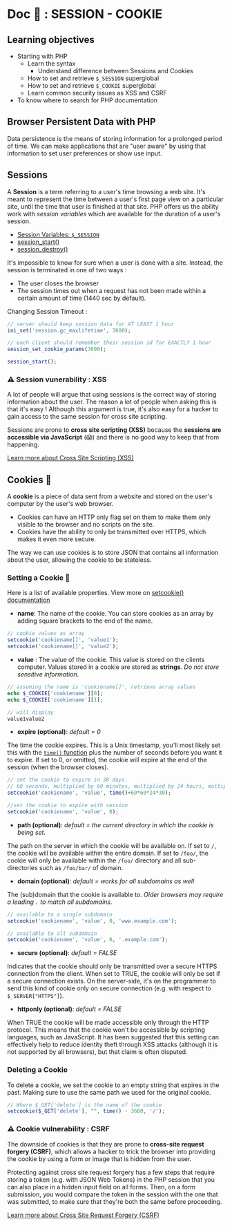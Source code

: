 # Doc 📖 : SESSION - COOKIE

## Learning objectives

- Starting with PHP
  - Learn the syntax
    - Understand difference between Sessions and Cookies
  - How to set and retrieve `$_SESSION` superglobal
  - How to set and retrieve `$_COOKIE` superglobal
  - Learn common security issues as XSS and CSRF
- To know where to search for PHP documentation

## Browser Persistent Data with PHP

Data persistence is the means of storing information for a prolonged period of time. We can make applications that are "user aware" by using that information to set user preferences or show use input.

## Sessions

A **Session** is a term referring to a user's time browsing a web site. It's meant to represent the time between a user's first page view on a particular site, until the time that user is finished at that site. PHP offers us the ability work with _session variables_ which are available for the duration of a user's session.

- [Session Variables: `$_SESSION`](https://www.php.net/manual/en/reserved.variables.session.php)
- [session_start()](https://www.php.net/manual/en/function.session-start.php)
- [session_destroy()](https://www.php.net/manual/en/function.session-destroy.php)

It's impossible to know for sure when a user is done with a site. Instead, the session is terminated in one of two ways :

- The user closes the browser
- The session times out when a request has not been made within a certain amount of time (1440 sec by default).

Changing Session Timeout :

```php
// server should keep session data for AT LEAST 1 hour
ini_set('session.gc_maxlifetime', 3600);

// each client should remember their session id for EXACTLY 1 hour
session_set_cookie_params(3600);

session_start();
```

### ⚠️ Session vunerability : XSS

A lot of people will argue that using sessions is the correct way of storing information about the user. The reason a lot of people when asking this is that it's easy ! Although this argument is true, it's also easy for a hacker to gain access to the same session for cross site scripting.

Sessions are prone to **cross site scripting (XSS)** because the **sessions are accessible via JavaScript** (😱) and there is no good way to keep that from happening.

[Learn more about Cross Site Scripting (XSS)](https://owasp.org/www-community/attacks/Session_hijacking_attack)

## Cookies 🍪

A **cookie** is a piece of data sent from a website and stored on the user's computer by the user's web browser.

- Cookies can have an HTTP only flag set on them to make them only visible to the browser and no scripts on the site.
- Cookies have the ability to only be transmitted over HTTPS, which makes it even more secure.

The way we can use cookies is to store JSON that contains all information about the user, allowing the cookie to be stateless.

### Setting a Cookie 🍪

Here is a list of available properties. View more on [setcookie() documentation](https://www.php.net/setcookie)

- **name**: The name of the cookie. You can store cookies as an array by adding square brackets to the end of the name.

```php
// cookie values as array
setcookie('cookiename[]', 'value1');
setcookie('cookiename[]', 'value2');
```

- **value** : The value of the cookie. This value is stored on the clients computer. Values stored in a cookie are stored as **strings**. _Do not store sensitive information_.

```php
// assuming the name is 'cookiename[]', retrieve array values
echo $_COOKIE['cookiename'][0];
echo $_COOKIE['cookiename'][1];

// will display
value1value2
```

- **expire (optional)**: _default = 0_

The time the cookie expires. This is a Unix timestamp, you'll most likely set this with the [`time()` function](https://www.php.net/manual/en/function.time.php) plus the number of seconds before you want it to expire. If set to 0, or omitted, the cookie will expire at the end of the session (when the browser closes).

```php
// set the cookie to expire in 30 days.
// 60 seconds, multiplied by 60 minutes, multiplied by 24 hours, multiplied by 30 days
setcookie('cookiename', 'value', time()+60*60*24*30);

//set the cookie to expire with session
setcookie('cookiename', 'value', 0);
```

- **path (optional)**: _default = the current directory in which the cookie is being set._

The path on the server in which the cookie will be available on. If set to `/`, the cookie will be available within the entire domain. If set to `/foo/`, the cookie will only be available within the `/foo/` directory and all sub-directories such as `/foo/bar/` of domain.

- **domain (optional)**: _default = works for all subdomains as well_

The (sub)domain that the cookie is available to. _Older browsers may require a leading `.` to match all subdomains._

```php
// available to a single subdomain
setcookie('cookiename', 'value', 0, 'www.example.com');

// available to all subdomain
setcookie('cookiename', 'value', 0, '.example.com');
```

- **secure (optional)**: _default = FALSE_

Indicates that the cookie should only be transmitted over a secure HTTPS connection from the client. When set to TRUE, the cookie will only be set if a secure connection exists. On the server-side, it's on the programmer to send this kind of cookie only on secure connection (e.g. with respect to `$_SERVER["HTTPS"]`).

- **httponly (optional)**: _default = FALSE_

When TRUE the cookie will be made accessible only through the HTTP protocol. This means that the cookie won't be accessible by scripting languages, such as JavaScript. It has been suggested that this setting can effectively help to reduce identity theft through XSS attacks (although it is not supported by all browsers), but that claim is often disputed.

### Deleting a Cookie

To delete a cookie, we set the cookie to an empty string that expires in the past. Making sure to use the same path we used for the original cookie.

```php
// Where $_GET['delete'] is the name of the cookie
setcookie($_GET['delete'], "", time() - 3600, '/');
```

### ⚠️ Cookie vulnerability : CSRF

The downside of cookies is that they are prone to **cross-site request forgery (CSRF)**, which allows a hacker to trick the browser into providing the cookie by using a form or image that is hidden from the user.

Protecting against cross site request forgery has a few steps that require storing a token (e.g. with JSON Web Tokens) in the PHP session that you can also place in a hidden input field on all forms.
Then, on a form submission, you would compare the token in the session with the one that was submitted, to make sure that they're both the same before proceeding.

[Learn more about Cross Site Request Forgery (CSRF)](https://cheatsheetseries.owasp.org/cheatsheets/Cross-Site_Request_Forgery_Prevention_Cheat_Sheet.html)
